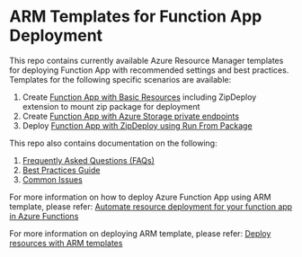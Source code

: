 # ARM Templates for Function App Deployment

This repo contains currently available Azure Resource Manager templates for deploying Function App with recommended settings and best practices. Templates for the following specific scenarios are available:

1. Create <a href="/function-app-basic-resources">Function App with Basic Resources</a> including ZipDeploy extension to mount zip package for deployment
2. Create <a href="/function-app-storage-private-endpoints">Function App with Azure Storage private endpoints</a>
3. Deploy <a href="/zip-deploy-run-from-package">Function App with ZipDeploy using Run From Package</a>

This repo also contains documentation on the following:

1. <a href="/arm-template-functions-deployment/wiki/Frequently-Asked-Questions-(FAQs)">Frequently Asked Questions (FAQs)</a>
2. <a href="/arm-template-functions-deployment/wiki/Best-Practices-Guide">Best Practices Guide</a>
3. <a href="">Common Issues</a>

For more information on how to deploy Azure Function App using ARM template, please refer: <a href="https://docs.microsoft.com/en-us/azure/azure-functions/functions-infrastructure-as-code">Automate resource deployment for your function app in Azure Functions</a>

For more information on deploying ARM template, please refer: <a href="https://docs.microsoft.com/en-us/azure/azure-resource-manager/templates/deploy-portal">Deploy resources with ARM templates</a>


